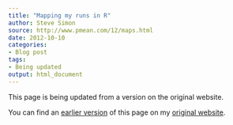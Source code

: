 ```yaml
---
title: "Mapping my runs in R"
author: Steve Simon
source: http://www.pmean.com/12/maps.html
date: 2012-10-10
categories:
- Blog post
tags:
- Being updated
output: html_document
---
```


This page is being updated from a version on the original website.

<!---More--->

You can find an [earlier version][sim1] of this page on my [original website][sim2].

[sim1]: http://www.pmean.com/12/maps.html
[sim2]: http://www.pmean.com/original_site.html
